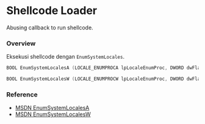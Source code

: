 # Shellcode Loader

Abusing callback to run shellcode.

### Overview

Eksekusi shellcode dengan `EnumSystemLocales`.

```c++
BOOL EnumSystemLocalesA (LOCALE_ENUMPROCA lpLocaleEnumProc, DWORD dwFlags);

BOOL EnumSystemLocalesW (LOCALE_ENUMPROCW lpLocaleEnumProc, DWORD dwFlags);
```

### Reference 

- [MSDN EnumSystemLocalesA](https://docs.microsoft.com/en-us/windows/win32/api/winnls/nf-winnls-enumsystemlocalesa)
- [MSDN EnumSystemLocalesW](https://docs.microsoft.com/en-us/windows/win32/api/winnls/nf-winnls-enumsystemlocalesw)